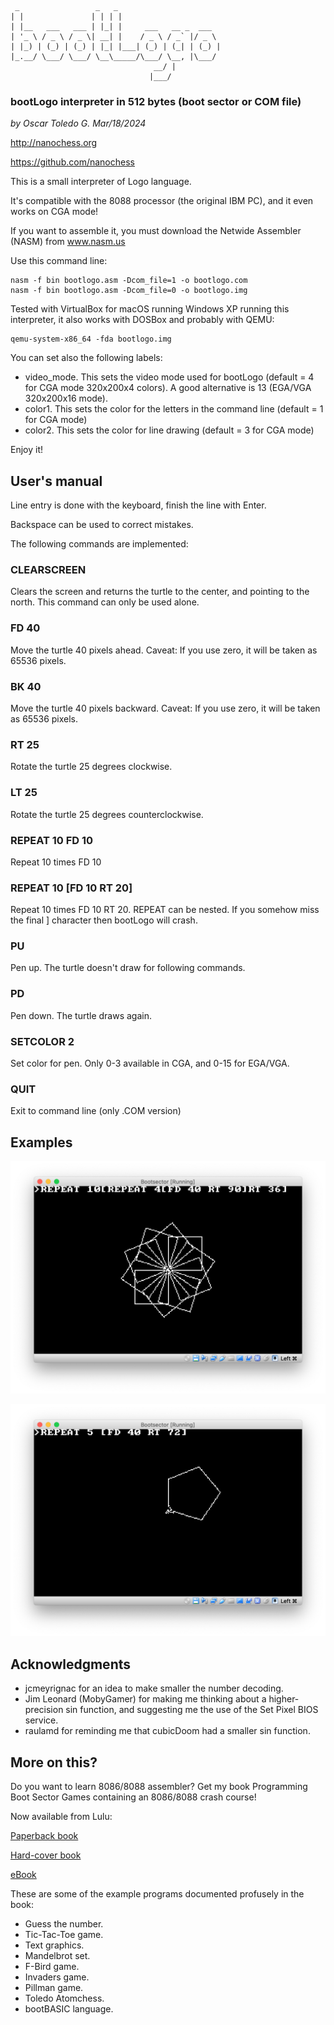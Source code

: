      _                 _   _
    | |               | | | |
    | |__   ___   ___ | |_| |     ___   __ _  ___
    | '_ \ / _ \ / _ \| __| |    / _ \ / _` |/ _ \
    | |_) | (_) | (_) | |_| |___| (_) | (_| | (_) |
    |_.__/ \___/ \___/ \__\_____/\___/ \__, |\___/
                                    __/ |
                                   |___/
### bootLogo interpreter in 512 bytes (boot sector or COM file)

*by Oscar Toledo G. Mar/18/2024*

http://nanochess.org

https://github.com/nanochess

This is a small interpreter of Logo language.

It's compatible with the 8088 processor (the original IBM PC), and it even works on CGA mode!

If you want to assemble it, you must download the Netwide Assembler (NASM) from www.nasm.us

Use this command line:

    nasm -f bin bootlogo.asm -Dcom_file=1 -o bootlogo.com
    nasm -f bin bootlogo.asm -Dcom_file=0 -o bootlogo.img

Tested with VirtualBox for macOS running Windows XP running this interpreter, it also works with DOSBox and probably with QEMU:

    qemu-system-x86_64 -fda bootlogo.img

You can set also the following labels:

* video_mode. This sets the video mode used for bootLogo (default = 4 for CGA mode 320x200x4 colors). A good alternative is 13 (EGA/VGA 320x200x16 mode).
* color1. This sets the color for the letters in the command line (default = 1 for CGA mode)
* color2. This sets the color for line drawing (default = 3 for CGA mode)

Enjoy it!

## User's manual

Line entry is done with the keyboard, finish the line with Enter.

Backspace can be used to correct mistakes.

The following commands are implemented:

### CLEARSCREEN

Clears the screen and returns the turtle to the center, and pointing to the north. This command can only be used alone.

### FD 40

Move the turtle 40 pixels ahead. Caveat: If you use zero, it will be taken as 65536 pixels.

### BK 40

Move the turtle 40 pixels backward. Caveat: If you use zero, it will be taken as 65536 pixels.

### RT 25

Rotate the turtle  25 degrees clockwise.

### LT 25

Rotate the turtle 25 degrees counterclockwise.

### REPEAT 10 FD 10

Repeat 10 times FD 10

### REPEAT 10 [FD 10 RT 20]

Repeat 10 times FD 10 RT 20. REPEAT can be nested. If you somehow miss the final ] character then bootLogo will crash.

### PU

Pen up. The turtle doesn't draw for following commands.

### PD

Pen down. The turtle draws again.

### SETCOLOR 2

Set color for pen. Only 0-3 available in CGA, and 0-15 for EGA/VGA.

### QUIT

Exit to command line (only .COM version)

## Examples

![bootLogo command sequence](example3.png)

![Result of bootLogo command sequence](example4.png)

## Acknowledgments

* jcmeyrignac for an idea to make smaller the number decoding.
* Jim Leonard (MobyGamer) for making me thinking about a higher-precision sin function, and suggesting me the use of the Set Pixel BIOS service.
* raulamd for reminding me that cubicDoom had a smaller sin function.

## More on this?

Do you want to learn 8086/8088 assembler? Get my book Programming Boot Sector Games containing an 8086/8088 crash course!

Now available from Lulu:

[Paperback book](http://www.lulu.com/shop/oscar-toledo-gutierrez/programming-boot-sector-games/paperback/product-24188564.html)

[Hard-cover book](http://www.lulu.com/shop/oscar-toledo-gutierrez/programming-boot-sector-games/hardcover/product-24188530.html)

[eBook](https://nanochess.org/store.html)

These are some of the example programs documented profusely
in the book:

  * Guess the number.
  * Tic-Tac-Toe game.
  * Text graphics.
  * Mandelbrot set.
  * F-Bird game.
  * Invaders game.
  * Pillman game.
  * Toledo Atomchess.
  * bootBASIC language.

